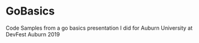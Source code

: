 # GoBasics
Code Samples from a go basics presentation I did for Auburn University at DevFest Auburn 2019

